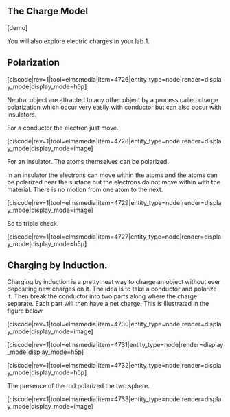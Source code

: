 ## The Charge Model
[demo]

<lrndesign-sidenote label="Instructor Note" icon="bookmark" bg-color="#c2e5f2">
You will also explore electric charges in your lab 1. 
</lrndesign-sidenote>

## Polarization 

[ciscode|rev=1|tool=elmsmedia|item=4726|entity_type=node|render=display_mode|display_mode=h5p]

Neutral object are attracted to any other object by a process called charge polarization which occur very easily with conductor but can also occur with insulators. 

For a conductor the electron just move. 

[ciscode|rev=1|tool=elmsmedia|item=4728|entity_type=node|render=display_mode|display_mode=image]

For an insulator. The atoms themselves can be polarized.

 <lrndesign-sidenote label="Instructor Note" icon="bookmark" bg-color="#c2e5f2">
In an insulator the electrons can move within the atoms and the atoms can be polarized near the surface but the electrons do not move within with the material. There is no motion from one atom to the next. 
</lrndesign-sidenote>


[ciscode|rev=1|tool=elmsmedia|item=4729|entity_type=node|render=display_mode|display_mode=image]

So to triple check. 

[ciscode|rev=1|tool=elmsmedia|item=4727|entity_type=node|render=display_mode|display_mode=h5p]

## Charging by Induction. 

Charging by induction is a pretty neat way to charge an object without ever depositing new charges on it. The idea is to take a conductor and polarize it. Then break the conductor into two parts along where the charge separate. Each part will then have a net charge. This is illustrated in the figure below. 

[ciscode|rev=1|tool=elmsmedia|item=4730|entity_type=node|render=display_mode|display_mode=image]

[ciscode|rev=1|tool=elmsmedia|item=4731|entity_type=node|render=display_mode|display_mode=h5p]

[ciscode|rev=1|tool=elmsmedia|item=4732|entity_type=node|render=display_mode|display_mode=h5p]

The presence of the rod polarized the two sphere.

[ciscode|rev=1|tool=elmsmedia|item=4733|entity_type=node|render=display_mode|display_mode=image]